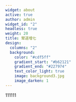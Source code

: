 ```yaml
---
widget: about
active: true
author: admin
widget_id: "2"
headless: true
weight: 20
title: 辇道增七
design:
  columns: "2"
  background:
    color: "#cdf5ff"
    gradient_start: "#b62121"
    gradient_end: "#227974"
    text_color_light: true
    image: background3.jpg
    image_darken: 1
---
```

111111